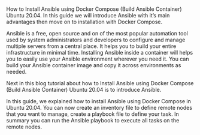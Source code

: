 #
How to Install Ansible using Docker Compose (Build Ansible Container) Ubuntu 20.04. In this guide we will introduce Ansible with it’s main advantages then move on to installation with Docker Compose.

Ansible is a free, open source and on of the most popular automation tool used by system administrators and developers to configure and manage multiple servers from a central place. It helps you to build your entire infrastructure in minimal time. Installing Ansible inside a container will helps you to easily use your Ansible environment wherever you need it. You can build your Ansible container image and copy it across environments as needed.

Next in this blog tutorial about how to Install Ansible using Docker Compose (Build Ansible Container) Ubuntu 20.04 is to introduce Ansible. 

In this guide, we explained how to install Ansible using Docker Compose in Ubuntu 20.04. You can now create an inventory file to define remote nodes that you want to manage, create a playbook file to define your task. In summary you can run the Ansible playbook to execute all tasks on the remote nodes.